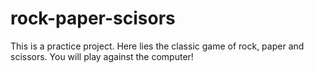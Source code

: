 # rock-paper-scisors
This is a practice project. Here lies the classic game of rock, paper and scissors.
You will play against the computer!
